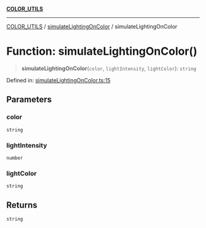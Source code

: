 [**COLOR_UTILS**](../../README.md)

***

[COLOR_UTILS](../../README.md) / [simulateLightingOnColor](../README.md) / simulateLightingOnColor

# Function: simulateLightingOnColor()

> **simulateLightingOnColor**(`color`, `lightIntensity`, `lightColor`): `string`

Defined in: [simulateLightingOnColor.ts:15](https://github.com/dailker/everyutil/blob/54be0bab567ca8e189c5982902c59f3b7981d51d/src/color/simulateLightingOnColor.ts#L15)

## Parameters

### color

`string`

### lightIntensity

`number`

### lightColor

`string`

## Returns

`string`
